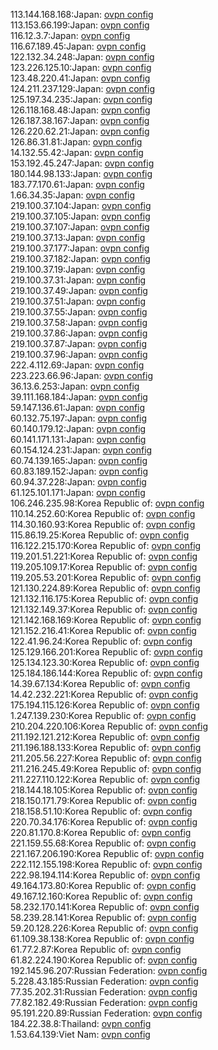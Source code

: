 113.144.168.168:Japan: [ovpn config](vpn/113_144_168_168.ovpn)  
113.153.66.199:Japan: [ovpn config](vpn/113_153_66_199.ovpn)  
116.12.3.7:Japan: [ovpn config](vpn/116_12_3_7.ovpn)  
116.67.189.45:Japan: [ovpn config](vpn/116_67_189_45.ovpn)  
122.132.34.248:Japan: [ovpn config](vpn/122_132_34_248.ovpn)  
123.226.125.10:Japan: [ovpn config](vpn/123_226_125_10.ovpn)  
123.48.220.41:Japan: [ovpn config](vpn/123_48_220_41.ovpn)  
124.211.237.129:Japan: [ovpn config](vpn/124_211_237_129.ovpn)  
125.197.34.235:Japan: [ovpn config](vpn/125_197_34_235.ovpn)  
126.118.168.48:Japan: [ovpn config](vpn/126_118_168_48.ovpn)  
126.187.38.167:Japan: [ovpn config](vpn/126_187_38_167.ovpn)  
126.220.62.21:Japan: [ovpn config](vpn/126_220_62_21.ovpn)  
126.86.31.81:Japan: [ovpn config](vpn/126_86_31_81.ovpn)  
14.132.55.42:Japan: [ovpn config](vpn/14_132_55_42.ovpn)  
153.192.45.247:Japan: [ovpn config](vpn/153_192_45_247.ovpn)  
180.144.98.133:Japan: [ovpn config](vpn/180_144_98_133.ovpn)  
183.77.170.61:Japan: [ovpn config](vpn/183_77_170_61.ovpn)  
1.66.34.35:Japan: [ovpn config](vpn/1_66_34_35.ovpn)  
219.100.37.104:Japan: [ovpn config](vpn/219_100_37_104.ovpn)  
219.100.37.105:Japan: [ovpn config](vpn/219_100_37_105.ovpn)  
219.100.37.107:Japan: [ovpn config](vpn/219_100_37_107.ovpn)  
219.100.37.13:Japan: [ovpn config](vpn/219_100_37_13.ovpn)  
219.100.37.177:Japan: [ovpn config](vpn/219_100_37_177.ovpn)  
219.100.37.182:Japan: [ovpn config](vpn/219_100_37_182.ovpn)  
219.100.37.19:Japan: [ovpn config](vpn/219_100_37_19.ovpn)  
219.100.37.31:Japan: [ovpn config](vpn/219_100_37_31.ovpn)  
219.100.37.49:Japan: [ovpn config](vpn/219_100_37_49.ovpn)  
219.100.37.51:Japan: [ovpn config](vpn/219_100_37_51.ovpn)  
219.100.37.55:Japan: [ovpn config](vpn/219_100_37_55.ovpn)  
219.100.37.58:Japan: [ovpn config](vpn/219_100_37_58.ovpn)  
219.100.37.86:Japan: [ovpn config](vpn/219_100_37_86.ovpn)  
219.100.37.87:Japan: [ovpn config](vpn/219_100_37_87.ovpn)  
219.100.37.96:Japan: [ovpn config](vpn/219_100_37_96.ovpn)  
222.4.112.69:Japan: [ovpn config](vpn/222_4_112_69.ovpn)  
223.223.66.96:Japan: [ovpn config](vpn/223_223_66_96.ovpn)  
36.13.6.253:Japan: [ovpn config](vpn/36_13_6_253.ovpn)  
39.111.168.184:Japan: [ovpn config](vpn/39_111_168_184.ovpn)  
59.147.136.61:Japan: [ovpn config](vpn/59_147_136_61.ovpn)  
60.132.75.197:Japan: [ovpn config](vpn/60_132_75_197.ovpn)  
60.140.179.12:Japan: [ovpn config](vpn/60_140_179_12.ovpn)  
60.141.171.131:Japan: [ovpn config](vpn/60_141_171_131.ovpn)  
60.154.124.231:Japan: [ovpn config](vpn/60_154_124_231.ovpn)  
60.74.139.165:Japan: [ovpn config](vpn/60_74_139_165.ovpn)  
60.83.189.152:Japan: [ovpn config](vpn/60_83_189_152.ovpn)  
60.94.37.228:Japan: [ovpn config](vpn/60_94_37_228.ovpn)  
61.125.101.171:Japan: [ovpn config](vpn/61_125_101_171.ovpn)  
106.246.235.98:Korea Republic of: [ovpn config](vpn/106_246_235_98.ovpn)  
110.14.252.60:Korea Republic of: [ovpn config](vpn/110_14_252_60.ovpn)  
114.30.160.93:Korea Republic of: [ovpn config](vpn/114_30_160_93.ovpn)  
115.86.19.25:Korea Republic of: [ovpn config](vpn/115_86_19_25.ovpn)  
116.122.215.170:Korea Republic of: [ovpn config](vpn/116_122_215_170.ovpn)  
119.201.51.221:Korea Republic of: [ovpn config](vpn/119_201_51_221.ovpn)  
119.205.109.17:Korea Republic of: [ovpn config](vpn/119_205_109_17.ovpn)  
119.205.53.201:Korea Republic of: [ovpn config](vpn/119_205_53_201.ovpn)  
121.130.224.89:Korea Republic of: [ovpn config](vpn/121_130_224_89.ovpn)  
121.132.116.175:Korea Republic of: [ovpn config](vpn/121_132_116_175.ovpn)  
121.132.149.37:Korea Republic of: [ovpn config](vpn/121_132_149_37.ovpn)  
121.142.168.169:Korea Republic of: [ovpn config](vpn/121_142_168_169.ovpn)  
121.152.216.41:Korea Republic of: [ovpn config](vpn/121_152_216_41.ovpn)  
122.41.96.24:Korea Republic of: [ovpn config](vpn/122_41_96_24.ovpn)  
125.129.166.201:Korea Republic of: [ovpn config](vpn/125_129_166_201.ovpn)  
125.134.123.30:Korea Republic of: [ovpn config](vpn/125_134_123_30.ovpn)  
125.184.186.144:Korea Republic of: [ovpn config](vpn/125_184_186_144.ovpn)  
14.39.67.134:Korea Republic of: [ovpn config](vpn/14_39_67_134.ovpn)  
14.42.232.221:Korea Republic of: [ovpn config](vpn/14_42_232_221.ovpn)  
175.194.115.126:Korea Republic of: [ovpn config](vpn/175_194_115_126.ovpn)  
1.247.139.230:Korea Republic of: [ovpn config](vpn/1_247_139_230.ovpn)  
210.204.220.106:Korea Republic of: [ovpn config](vpn/210_204_220_106.ovpn)  
211.192.121.212:Korea Republic of: [ovpn config](vpn/211_192_121_212.ovpn)  
211.196.188.133:Korea Republic of: [ovpn config](vpn/211_196_188_133.ovpn)  
211.205.56.227:Korea Republic of: [ovpn config](vpn/211_205_56_227.ovpn)  
211.216.245.49:Korea Republic of: [ovpn config](vpn/211_216_245_49.ovpn)  
211.227.110.122:Korea Republic of: [ovpn config](vpn/211_227_110_122.ovpn)  
218.144.18.105:Korea Republic of: [ovpn config](vpn/218_144_18_105.ovpn)  
218.150.171.79:Korea Republic of: [ovpn config](vpn/218_150_171_79.ovpn)  
218.158.51.10:Korea Republic of: [ovpn config](vpn/218_158_51_10.ovpn)  
220.70.34.176:Korea Republic of: [ovpn config](vpn/220_70_34_176.ovpn)  
220.81.170.8:Korea Republic of: [ovpn config](vpn/220_81_170_8.ovpn)  
221.159.55.68:Korea Republic of: [ovpn config](vpn/221_159_55_68.ovpn)  
221.167.206.190:Korea Republic of: [ovpn config](vpn/221_167_206_190.ovpn)  
222.112.155.198:Korea Republic of: [ovpn config](vpn/222_112_155_198.ovpn)  
222.98.194.114:Korea Republic of: [ovpn config](vpn/222_98_194_114.ovpn)  
49.164.173.80:Korea Republic of: [ovpn config](vpn/49_164_173_80.ovpn)  
49.167.12.160:Korea Republic of: [ovpn config](vpn/49_167_12_160.ovpn)  
58.232.170.141:Korea Republic of: [ovpn config](vpn/58_232_170_141.ovpn)  
58.239.28.141:Korea Republic of: [ovpn config](vpn/58_239_28_141.ovpn)  
59.20.128.226:Korea Republic of: [ovpn config](vpn/59_20_128_226.ovpn)  
61.109.38.138:Korea Republic of: [ovpn config](vpn/61_109_38_138.ovpn)  
61.77.2.87:Korea Republic of: [ovpn config](vpn/61_77_2_87.ovpn)  
61.82.224.190:Korea Republic of: [ovpn config](vpn/61_82_224_190.ovpn)  
192.145.96.207:Russian Federation: [ovpn config](vpn/192_145_96_207.ovpn)  
5.228.43.185:Russian Federation: [ovpn config](vpn/5_228_43_185.ovpn)  
77.35.202.31:Russian Federation: [ovpn config](vpn/77_35_202_31.ovpn)  
77.82.182.49:Russian Federation: [ovpn config](vpn/77_82_182_49.ovpn)  
95.191.220.89:Russian Federation: [ovpn config](vpn/95_191_220_89.ovpn)  
184.22.38.8:Thailand: [ovpn config](vpn/184_22_38_8.ovpn)  
1.53.64.139:Viet Nam: [ovpn config](vpn/1_53_64_139.ovpn)  
